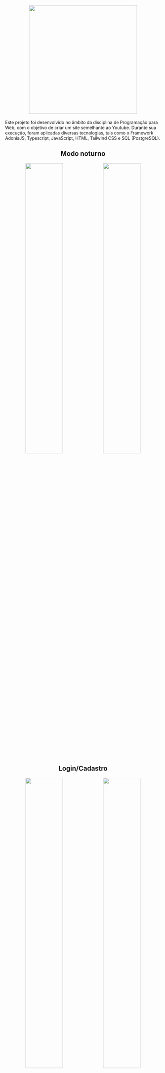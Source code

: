 <div align="center">

<h1> 
  <img src="./docs/BemTv.png" width="350px"/>
</h1>

</div>

  Este projeto foi desenvolvido no âmbito da disciplina de Programação para Web, com o objetivo de criar um site semelhante ao Youtube. Durante sua execução, foram aplicadas diversas tecnologias, tais como o Framework AdonisJS, Typescript, JavaScript, HTML, Tailwind CSS e SQL (PostgreSQL).



<div align="center">

## Modo noturno

<img src="./docs/home_light.png" style="max-width:512px" width="49%"/>
<img src="./docs/home_dark.png" style="max-width:512px" width="49%"/>

</div>

<div align="center">

## Login/Cadastro

<img src="./docs/login.png" style="max-width:512px" width="49%"/>
<img src="./docs/cadastro.png" style="max-width:512px" width="49%"/>

</div>

<div align="center">

## Telas responsivas

<img src="./docs/home_mobile1.png" style="max-height:512px" height="49%"/>
<img src="./docs/home_mobile2.png" style="max-height:512px" height="49%"/>

<img src="./docs/home_mobile3.png" style="max-height:512px" height="49%"/>
<img src="./docs/home_mobile4.png" style="max-height:512px" height="49%"/>

<img src="./docs/home_mobile5.png" style="max-height:512px" height="49%"/>
<img src="./docs/assistir_video.png" style="max-height:512px" height="49%"/>


</div>
